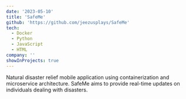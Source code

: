 ```yaml
---
date: '2023-05-10'
title: 'SafeMe'
github: 'https://github.com/jeezusplays/SafeMe'
tech:
  - Docker
  - Python
  - JavaScript
  - HTML
company: ''
showInProjects: true
---
```


Natural disaster relief mobile application using containerization and microservice architecture. SafeMe aims to provide real-time updates on individuals dealing with disasters.
